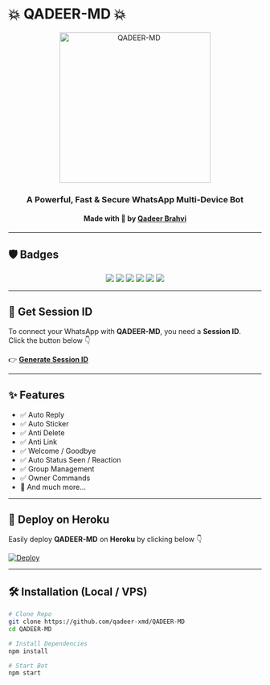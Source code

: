 # 💥 QADEER-MD 💥

<p align="center">
  <img src="https://files.catbox.moe/sidq95.jpg" alt="QADEER-MD" width="300"/>
</p>

<h3 align="center">A Powerful, Fast & Secure WhatsApp Multi-Device Bot</h3>
<h4 align="center">Made with 💖 by <a href="https://github.com/qadeer-xmd">Qadeer Brahvi</a></h4>

---

## 🛡️ Badges
<p align="center">
  <img src="https://img.shields.io/github/stars/qadeer-xmd/QADEER-MD?style=for-the-badge&color=yellow" />
  <img src="https://img.shields.io/github/forks/qadeer-xmd/QADEER-MD?style=for-the-badge&color=blue" />
  <img src="https://img.shields.io/github/issues/qadeer-xmd/QADEER-MD?style=for-the-badge&color=red" />
  <img src="https://img.shields.io/github/license/qadeer-xmd/QADEER-MD?style=for-the-badge&color=green" />
  <img src="https://img.shields.io/badge/Node-%3E=20.x-green?style=for-the-badge" />
  <img src="https://img.shields.io/badge/NPM-%3E=10.x-blue?style=for-the-badge" />
</p>

---

## 🔑 Get Session ID
To connect your WhatsApp with **QADEER-MD**, you need a **Session ID**.  
Click the button below 👇  

👉 **[Generate Session ID](https://qadeermd-pair-8f13c236a685.herokuapp.com/)**  

---

## ✨ Features
- ✅ Auto Reply  
- ✅ Auto Sticker  
- ✅ Anti Delete  
- ✅ Anti Link  
- ✅ Welcome / Goodbye  
- ✅ Auto Status Seen / Reaction  
- ✅ Group Management  
- ✅ Owner Commands  
- 🚀 And much more...

---

## 🚀 Deploy on Heroku
Easily deploy **QADEER-MD** on **Heroku** by clicking below 👇  

[![Deploy](https://www.herokucdn.com/deploy/button.svg)](https://heroku.com/deploy?template=https://github.com/qadeer-xmd/QADEER-MD)

---

## 🛠️ Installation (Local / VPS)

```bash
# Clone Repo
git clone https://github.com/qadeer-xmd/QADEER-MD
cd QADEER-MD

# Install Dependencies
npm install

# Start Bot
npm start
